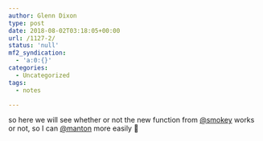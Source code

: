 ```yaml
---
author: Glenn Dixon
type: post
date: 2018-08-02T03:18:05+00:00
url: /1127-2/
status: 'null'
mf2_syndication:
  - 'a:0:{}'
categories:
  - Uncategorized
tags:
  - notes

---
```

so here we will see whether or not the new function from [@smokey][1] works or not, so I can [@manton][2] more easily 🙂

 [1]: https://micro.blog/smokey
 [2]: https://micro.blog/manton